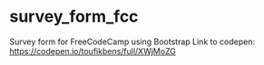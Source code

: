 # survey_form_fcc
Survey form for FreeCodeCamp using Bootstrap
Link to codepen: https://codepen.io/toufikbens/full/XWjMoZG
